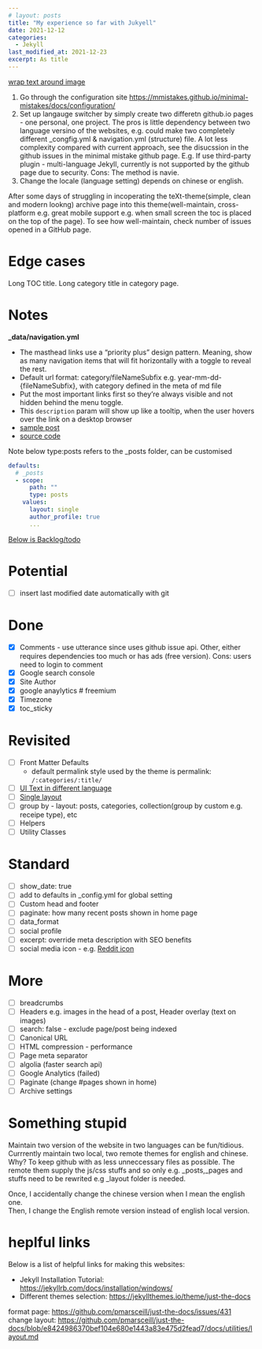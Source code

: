 ```yaml
---
# layout: posts
title: "My experience so far with Jukyell"
date: 2021-12-12
categories:
  - Jekyll
last_modified_at: 2021-12-23
excerpt: As title
---
```


[wrap text around image](https://talk.jekyllrb.com/t/inclusion-image-on-left-side-and-text-on-the-right-side-using-markdown-in-jekyll-site/3413/4)

1. Go through the configuration site
   https://mmistakes.github.io/minimal-mistakes/docs/configuration/
2. Set up langauge switcher by simply create two differetn github.io pages - one personal, one project.
The pros is little dependency between two language versino of the websites, e.g. could make two completely different _congfig.yml & navigation.yml (structure) file. 
A lot less complexity compared with current approach, see the disucssion in the github issues in the minimal mistake github page. E.g. If use third-party plugin - multi-language Jekyll, currently is not supported by the github page due to security.
Cons: The method is navie.
3. Change the locale (language setting) depends on chinese or english.  

After some days of struggling in incoperating the teXt-theme(simple, clean and modern lookng) archive page into this theme(well-maintain, cross-platform e.g. great mobile support e.g. when small screen the toc is placed on the top of the page). To see how well-maintain, check number of issues opened in a GitHub page.

# Edge cases
Long TOC title.
Long category title in category page.
# Notes
**_data/navigation.yml**
* The masthead links use a “priority plus” design pattern. Meaning, show as many navigation items that will fit horizontally with a toggle to reveal the rest.
* Default url format: category/fileNameSubfix e.g. year-mm-dd-{fileNameSubfix}, with category defined in the meta of md file
* Put the most important links first so they’re always visible and not hidden behind the menu toggle.
* This ``description`` param will show up like a tooltip, when the user hovers over the link on a desktop browser
* [sample post](https://mmistakes.github.io/minimal-mistakes/layout-table-of-contents-sticky/)
* [source code](https://github.com/mmistakes/minimal-mistakes/blob/master/docs/_posts/2012-01-03-layout-table-of-contents-sticky.md)

Note below type:posts refers to the _posts folder, can be customised
```yaml
defaults:
  # _posts
  - scope:
      path: ""
      type: posts
    values:
      layout: single
      author_profile: true
      ...
```

[Below is Backlog/todo](https://mmistakes.github.io/minimal-mistakes/docs/configuration/)

# Potential

- [ ] insert last modified date automatically with git

# Done
- [x] Comments - use utterance since uses github issue api. Other, either requires dependencies too much or has ads (free version). Cons: users need to login to comment
- [X] Google search console
- [X] Site Author
- [X] google anaylytics # freemium
- [X] Timezone
- [X] toc_sticky

# Revisited
- [ ] Front Matter Defaults
  -  default permalink style used by the theme is permalink: ``/:categories/:title/``
- [ ] [UI Text in different language](https://mmistakes.github.io/minimal-mistakes/docs/ui-text/)
- [ ] [Single layout](https://mmistakes.github.io/minimal-mistakes/docs/layouts/)
- [ ] group by - layout: posts, categories, collection(group by custom e.g. receipe type), etc
- [ ] Helpers
- [ ] Utility Classes

# Standard
- [ ] show_date: true
- [ ] add to defaults in _config.yml for global setting
- [ ] Custom head and footer
- [ ] paginate: how many recent posts shown in home page
- [ ] data_format
- [ ] social profile
- [ ] excerpt: override meta description with SEO benefits
- [ ] social media icon - e.g. [Reddit icon](https://mmistakes.github.io/minimal-mistakes/docs/layouts/#wide-page)

# More

- [ ] breadcrumbs
- [ ] Headers e.g. images in the head of a post, Header overlay (text on images)
- [ ] search: false - exclude page/post being indexed
- [ ] Canonical URL
- [ ] HTML compression - performance
- [ ] Page meta separator
- [ ] algolia (faster search api)
- [ ] Google Analytics (failed)
- [ ] Paginate (change #pages shown in home)
- [ ] Archive settings

# Something stupid

Maintain two version of the website in two languages can be fun/tidious.  
Currrently maintain two local, two remote themes for english and chinese.  
Why? To keep github with as less unneccessary files as possible. The remote them supply the js/css stuffs and so only e.g. _posts,_pages and stuffs need to be rewrited e.g _layout folder is needed.  

Once, I accidentally change the chinese version when I mean the english one.  
Then, I change the English remote version instead of english local version. 

# heplful links
Below is a list of helpful links for making this websites:
* Jekyll Installation Tutorial: https://jekyllrb.com/docs/installation/windows/
* Different themes selection: https://jekyllthemes.io/theme/just-the-docs

format page: https://github.com/pmarsceill/just-the-docs/issues/431
change layout: https://github.com/pmarsceill/just-the-docs/blob/e8424986370bef104e680e1443a83e475d2fead7/docs/utilities/layout.md